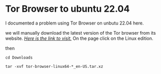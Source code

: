# Tor Browser to ubuntu 22.04
I documented a problem using Tor Browser on unbutu 22.04 here.

we will manually download the latest version of the Tor browser from its website. _[Here is the link to visit.](https://www.torproject.org/download/)_ On the page click on the Linux edition.

then

~~~
cd Downloads

tar -xvf tor-browser-linux64-*_en-US.tar.xz
~~~
